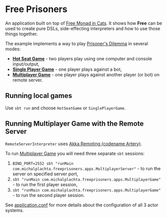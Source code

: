 # Free Prisoners

An application built on top of [Free Monad in Cats](http://typelevel.org/cats/datatypes/freemonad.html). It shows how **Free** can be used to create pure DSLs, side-effecting interpreters and how to use those things together.

The example implements a way to play [Prisoner's Dilemma](https://en.wikipedia.org/wiki/Prisoner's_dilemma) in several modes:

- **[Hot Seat Game](src/main/scala/com/michalplachta/freeprisoners/programs/HotSeatGame.scala)** - two players play using one computer and console input/output,
- **[Single Player Game](src/main/scala/com/michalplachta/freeprisoners/programs/SinglePlayerGame.scala)** - one player plays against a bot,
- **[Multiplayer Game](src/main/scala/com/michalplachta/freeprisoners/programs/Multiplayer.scala)** - one player plays against another player (or bot) on remote server.

## Running local games
Use `sbt run` and choose `HotSeatGame` or `SinglePlayerGame`.

## Running Multiplayer Game with the Remote Server
`RemoteServerInterpreter` uses [Akka Remoting (codename Artery)](https://doc.akka.io/docs/akka/2.5.6/scala/remoting-artery.html).

To run [Multiplayer Game](src/main/scala/com/michalplachta/freeprisoners/programs/MultiplayerGame.scala) you will need three separate `sbt` sessions:

1. `BIND_PORT=2552 sbt "runMain com.michalplachta.freeprisoners.apps.MultiplayerServer"` - to run the server on specified server port,
1. `sbt "runMain com.michalplachta.freeprisoners.apps.MultiplayerGame"` - to run the first player session,
1. `sbt "runMain com.michalplachta.freeprisoners.apps.MultiplayerGame"` - to run the second player session.

See [application.conf](src/main/resources/application.conf) for more details about the configuration of all 3 actor systems.
